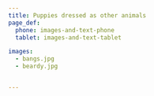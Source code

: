 ```yaml
---
title: Puppies dressed as other animals
page_def:
  phone: images-and-text-phone
  tablet: images-and-text-tablet

images:
  - bangs.jpg
  - beardy.jpg


---
```


